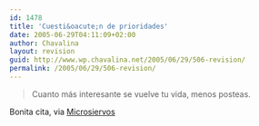 ```yaml
---
id: 1478
title: 'Cuesti&oacute;n de prioridades'
date: 2005-06-29T04:11:09+02:00
author: Chavalina
layout: revision
guid: http://www.wp.chavalina.net/2005/06/29/506-revision/
permalink: /2005/06/29/506-revision/
---
```

> Cuanto más interesante se vuelve tu vida, menos posteas.

Bonita cita, via <a href="http://www.microsiervos.com/archivo/frases-citas/intereses.html" target="_blank">Microsiervos</a>